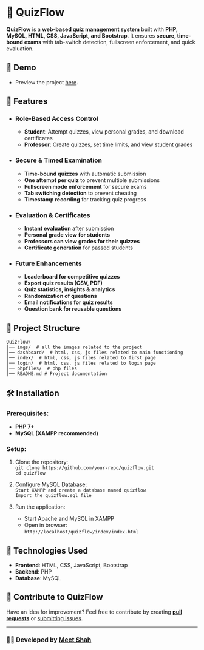 # 🎯 QuizFlow  

**QuizFlow** is a **web-based quiz management system** built with **PHP, MySQL, HTML, CSS, JavaScript, and Bootstrap**. It ensures **secure, time-bound exams** with tab-switch detection, fullscreen enforcement, and quick evaluation.  

## 🎥 Demo  
- Preview the project [here](imgs/Working_demo.mp4).

## 🚀 Features  

- ###  Role-Based Access Control  
  - **Student**: Attempt quizzes, view personal grades, and download certificates  
  - **Professor**: Create quizzes, set time limits, and view student grades  

- ###  Secure & Timed Examination  
  - **Time-bound quizzes** with automatic submission  
  - **One attempt per quiz** to prevent multiple submissions  
  - **Fullscreen mode enforcement** for secure exams  
  - **Tab switching detection** to prevent cheating  
  - **Timestamp recording** for tracking quiz progress  

- ###  Evaluation & Certificates  
  - **Instant evaluation** after submission  
  - **Personal grade view for students**  
  - **Professors can view grades for their quizzes**  
  - **Certificate generation** for passed students  

- ###  Future Enhancements  
  - **Leaderboard for competitive quizzes**  
  - **Export quiz results (CSV, PDF)**  
  - **Quiz statistics, insights & analytics**  
  - **Randomization of questions**  
  - **Email notifications for quiz results**  
  - **Question bank for reusable questions**   

## 📁 Project Structure  

```
QuizFlow/  
│── imgs/  # all the images related to the project
│── dashboard/  # html, css, js files related to main functioning
│── index/  # html, css, js files related to first page
│── login/  # html, css, js files related to login page
│── phpfiles/  # php files
│── README.md # Project documentation  
```

## 🛠️ Installation

### Prerequisites:
- **PHP 7+**  
- **MySQL (XAMPP recommended)**  

### Setup:

1. Clone the repository:  
   ```git clone https://github.com/your-repo/quizflow.git```  
   ```cd quizflow```
    
2. Configure MySQL Database:  
    ```Start XAMPP and create a database named quizflow```  
    ```Import the quizflow.sql file```

3. Run the application:  
    - Start Apache and MySQL in XAMPP
    - Open in browser:  
      ```http://localhost/quizflow/index/index.html```
    
## 📌 Technologies Used

- **Frontend**: HTML, CSS, JavaScript, Bootstrap
- **Backend**: PHP
- **Database**: MySQL

## 🤝 Contribute to QuizFlow  

Have an idea for improvement? Feel free to contribute by creating [**pull requests**](https://github.com/themeetshah/quizflow/pulls) or [submitting issues](https://github.com/themeetshah/quizflow/issues).  

---

### 👨‍💻 Developed by [**Meet Shah**](https://github.com/themeetshah)
